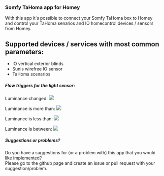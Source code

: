 ### Somfy TaHoma app for Homey
With this app it's possible to connect your Somfy TaHoma box to Homey and control your TaHoma senarios and IO homecontrol devices / sensors from Homey.

## Supported devices / services with most common parameters:
* IO vertical exterior blinds
* Sunis wirefree IO sensor
* TaHoma scenarios

##### Flow triggers for the light sensor:

Luminance changed:
![](http://imgur.com/WrK7VKA.png)

Luminance is more than:
![](http://imgur.com/5YUb18N.png)

Luminance is less than:
![](http://imgur.com/2pZLWmm.png)

Luminance is between:
![](http://imgur.com/Qk5dLwq.png)

##### Suggestions or problems?
Do you have a suggestions for (or a problem with) this app that you would like implemented?  
Please go to the github page and create an issue or pull request with your suggestion/problem.